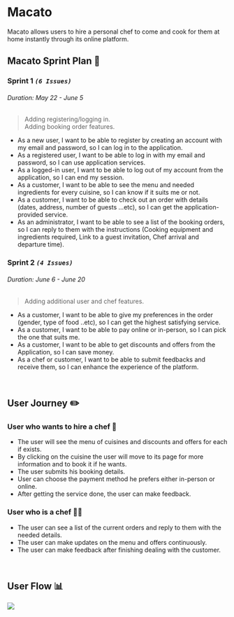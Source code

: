 # Macato
Macato allows users to hire a personal chef to come and cook for them at home instantly through its online platform.

## **Macato Sprint Plan** :runner: 

### **Sprint 1**  *`(6 Issues)`*
###### Duration: *May 22 - June 5* 
> Adding registering/logging in.<br>
> Adding booking order features. 

-  As a new user, I want to be able to register by creating an account with my email and password, so I can log in to the application.
-  As a registered user, I want to be able to log in with my email and password, so I can use application services.
-  As a logged-in user, I want to be able to log out of my account from the application, so I can end my session.
-  As a customer, I want to be able to see the menu and needed ingredients for every cuisine, so I can know if it suits me or not.
-  As a customer, I want to be able to check out an order with details (dates, address, number of guests ...etc), so I can get the application-provided service.
-  As an administrator, I want to be able to see a list of the booking orders, so I can reply to them with the instructions (Cooking equipment and ingredients required, Link to a guest invitation, Chef arrival and departure time).

### **Sprint 2**  *`(4 Issues)`*
###### Duration: *June 6 - June 20*
> Adding additional user and chef features.

-  As a customer, I want to be able to give my preferences in the order (gender, type of food ..etc), so I can get the highest satisfying service.
-  As a customer, I want to be able to pay online or in-person, so I can pick the one that suits me.
-  As a customer, I want to be able to get discounts and offers from the Application, so I can save money.
-  As a chef or customer, I want to be able to submit feedbacks and receive them, so I can enhance the experience of the platform.

<br>

## **User Journey** :pencil2: 
### User who wants to hire a chef :man:
- The user will see the menu of cuisines and discounts and offers for each if exists.
- By clicking on the cuisine the user will move to its page for more information and to book it if he wants.
- The user submits his booking details. 
- User can choose the payment method he prefers either in-person or online.
- After getting the service done, the user can make feedback.



### User who is a chef 👩‍🍳
- The user can see a list of the current orders and reply to them with the needed details.
- The user can make updates on the menu and offers continuously.
- The user can make feedback after finishing dealing with the customer.

<br>

## **User Flow** :bar_chart: 
![](https://i.imgur.com/DLKAWZV.png)
